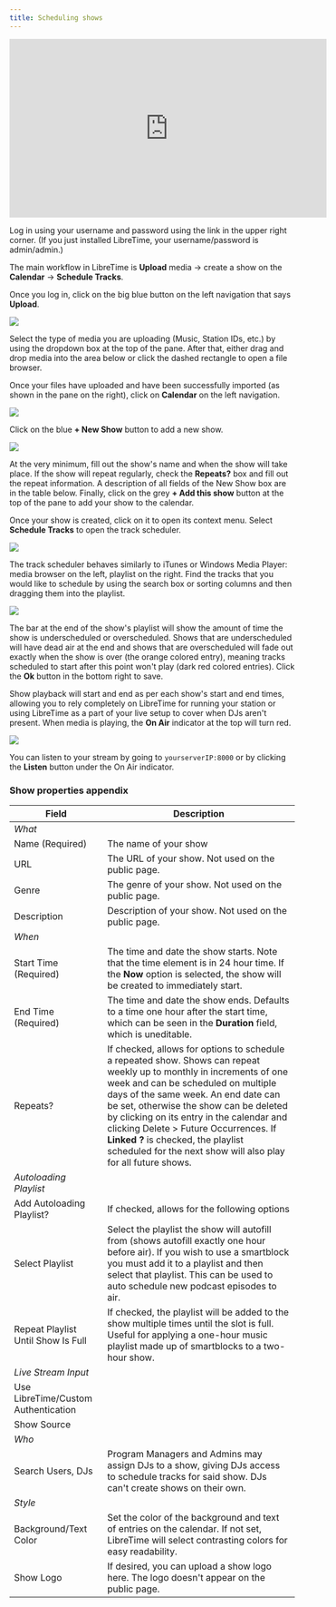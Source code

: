```yaml
---
title: Scheduling shows
---
```


<iframe
    width="560"
    height="315"
    src="https://www.youtube-nocookie.com/embed/TJtWUzAlP08"
    frameborder="0"
    allow="accelerometer; autoplay; encrypted-media; gyroscope; picture-in-picture"
    allowfullscreen
></iframe>

Log in using your username and password using the link in the upper right corner. (If you just installed
LibreTime, your username/password is admin/admin.)

The main workflow in LibreTime is **Upload** media -> create a show on the **Calendar** -> **Schedule Tracks**.

Once you log in, click on the big blue button on the left navigation that says **Upload**.

![](./scheduling-shows-select_files.png)

Select the type of media you are uploading (Music, Station IDs, etc.) by using the dropdown box
at the top of the pane. After that, either drag and drop media into the area below or click the
dashed rectangle to open a file browser.

Once your files have uploaded and have been successfully imported (as shown in the pane on the right),
click on **Calendar** on the left navigation.

![](./scheduling-shows-screenshot558-add_show.png)

Click on the blue **+ New Show** button to add a new show.

![](./scheduling-shows-screenshot560-show_when.png)

At the very minimum, fill out the show's name and when the show will take place. If the show will repeat regularly,
check the **Repeats?** box and fill out the repeat information. A description of all fields of the New Show box
are in the table below. Finally, click on the grey **+ Add this show** button at the top
of the pane to add your show to the calendar.

Once your show is created, click on it to open its context menu. Select **Schedule Tracks** to open the track scheduler.

![](./scheduling-shows-screenshot561-add_show_content.png)

The track scheduler behaves similarly to iTunes or Windows Media Player: media browser on the left, playlist on the right.
Find the tracks that you would like to schedule by using the search box or sorting columns and then dragging them
into the playlist.

![](./scheduling-shows-screenshot562-drag_show_content.png)

The bar at the end of the show's playlist will show the amount of time the show is underscheduled or overscheduled.
Shows that are underscheduled will have dead air at the end and shows that are overscheduled
will fade out exactly when the show is over (the orange colored entry), meaning tracks scheduled to start
after this point won't play (dark red colored entries). Click the **Ok** button in the bottom right to save.

Show playback will start and end as per each show's start and end times, allowing you to rely completely on
LibreTime for running your station or using LibreTime as a part of your live setup to cover when DJs aren't present.
When media is playing, the **On Air** indicator at the top will turn red.

![](./scheduling-shows-on-air-status.png)

You can listen to your stream by going to `yourserverIP:8000` or by clicking the **Listen** button under the On Air
indicator.

### Show properties appendix

| Field                               | Description                                                                                                                                                                                                                                                                                                                                                                                                                                |
| ----------------------------------- | ------------------------------------------------------------------------------------------------------------------------------------------------------------------------------------------------------------------------------------------------------------------------------------------------------------------------------------------------------------------------------------------------------------------------------------------ |
| _What_                              |                                                                                                                                                                                                                                                                                                                                                                                                                                            |
| Name (Required)                     | The name of your show                                                                                                                                                                                                                                                                                                                                                                                                                      |
| URL                                 | The URL of your show. Not used on the public page.                                                                                                                                                                                                                                                                                                                                                                                         |
| Genre                               | The genre of your show. Not used on the public page.                                                                                                                                                                                                                                                                                                                                                                                       |
| Description                         | Description of your show. Not used on the public page.                                                                                                                                                                                                                                                                                                                                                                                     |
| _When_                              |                                                                                                                                                                                                                                                                                                                                                                                                                                            |
| Start Time (Required)               | The time and date the show starts. Note that the time element is in 24 hour time. If the **Now** option is selected, the show will be created to immediately start.                                                                                                                                                                                                                                                                        |
| End Time (Required)                 | The time and date the show ends. Defaults to a time one hour after the start time, which can be seen in the **Duration** field, which is uneditable.                                                                                                                                                                                                                                                                                       |
| Repeats?                            | If checked, allows for options to schedule a repeated show. Shows can repeat weekly up to monthly in increments of one week and can be scheduled on multiple days of the same week. An end date can be set, otherwise the show can be deleted by clicking on its entry in the calendar and clicking Delete > Future Occurrences. If **Linked ?** is checked, the playlist scheduled for the next show will also play for all future shows. |
| _Autoloading Playlist_              |                                                                                                                                                                                                                                                                                                                                                                                                                                            |
| Add Autoloading Playlist?           | If checked, allows for the following options                                                                                                                                                                                                                                                                                                                                                                                               |
| Select Playlist                     | Select the playlist the show will autofill from (shows autofill exactly one hour before air). If you wish to use a smartblock you must add it to a playlist and then select that playlist. This can be used to auto schedule new podcast episodes to air.                                                                                                                                                                                  |
| Repeat Playlist Until Show Is Full  | If checked, the playlist will be added to the show multiple times until the slot is full. Useful for applying a one-hour music playlist made up of smartblocks to a two-hour show.                                                                                                                                                                                                                                                         |
| _Live Stream Input_                 |                                                                                                                                                                                                                                                                                                                                                                                                                                            |
| Use LibreTime/Custom Authentication |                                                                                                                                                                                                                                                                                                                                                                                                                                            |
| Show Source                         |                                                                                                                                                                                                                                                                                                                                                                                                                                            |
| _Who_                               |                                                                                                                                                                                                                                                                                                                                                                                                                                            |
| Search Users, DJs                   | Program Managers and Admins may assign DJs to a show, giving DJs access to schedule tracks for said show. DJs can't create shows on their own.                                                                                                                                                                                                                                                                                             |
| _Style_                             |                                                                                                                                                                                                                                                                                                                                                                                                                                            |
| Background/Text Color               | Set the color of the background and text of entries on the calendar. If not set, LibreTime will select contrasting colors for easy readability.                                                                                                                                                                                                                                                                                            |
| Show Logo                           | If desired, you can upload a show logo here. The logo doesn't appear on the public page.                                                                                                                                                                                                                                                                                                                                                   |
